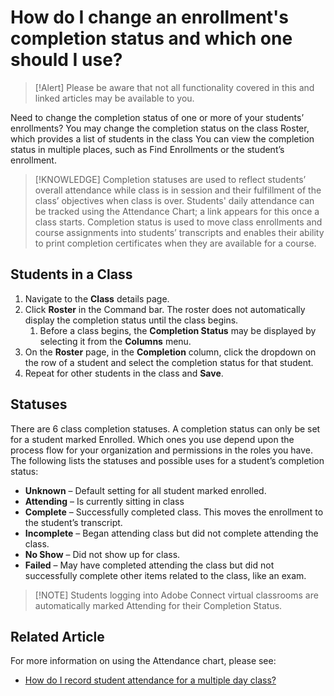 # How do I change an enrollment's completion status and which one should I use?

> [!Alert] Please be aware that not all functionality covered in this and linked articles may be available to you.

Need to change the completion status of one or more of your students’ enrollments? You may change the completion status on the class Roster, which provides a list of students in the class You can view the completion status in multiple places, such as Find Enrollments or the student’s enrollment.

> [!KNOWLEDGE] Completion statuses are used to reflect students’ overall attendance while class is in session and their fulfillment of the class’ objectives when class is over. Students' daily attendance can be tracked using the Attendance Chart; a link appears for this once a class starts. Completion status is used to move class enrollments and course assignments into students’ transcripts and enables their ability to print completion certificates when they are available for a course.

## Students in a Class

1. Navigate to the **Class** details page.
1. Click **Roster** in the Command bar. The roster does not automatically display the completion status until the class begins.
     1. Before a class begins, the **Completion Status** may be displayed by selecting it from the **Columns** menu.
1. On the **Roster** page, in the **Completion** column, click the dropdown on the row of a student and select the completion status for that student.
1. Repeat for other students in the class and **Save**.

## Statuses
There are 6 class completion statuses. A completion status can only be set for a student marked Enrolled. Which ones you use depend upon the process flow for your organization and permissions in the roles you have. The following lists the statuses and possible uses for a student’s completion status:

- **Unknown** – Default setting for all student marked enrolled.
- **Attending** – Is currently sitting in class
- **Complete** – Successfully completed class. This moves the enrollment to the student’s transcript.
- **Incomplete** – Began attending class but did not complete attending the class.
- **No Show** – Did not show up for class.
- **Failed** – May have completed attending the class but did not successfully complete other items related to the class, like an exam.

> [!NOTE] Students logging into Adobe Connect virtual classrooms are automatically marked Attending for their Completion Status.

## Related Article
For more information on using the Attendance chart, please see:

- [How do I record student attendance for a multiple day class?](record-student-attendance-for-multiple-day-class.md)
